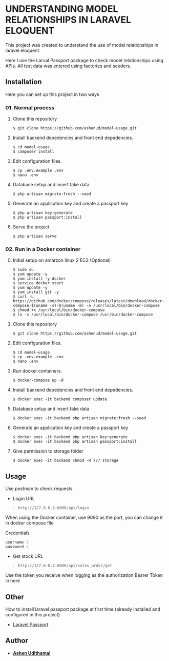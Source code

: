 # UNDERSTANDING MODEL RELATIONSHIPS IN LARAVEL ELOQUENT

This project was created to understand the use of model relationships in laravel eloquent.

Here I use the Larval Passport package to check model relationships using APIs. All test data was entered using factories and seeders.

## Installation

Here you can set up this project in two ways

### 01. Normal process

1. Clone this repository
    ```
    $ git clone https://github.com/ashenud/model-usage.git
    ```
2. Install backend depedencies and front end depedencies.
    ```
    $ cd model-usage
    $ composer install
    ```
3. Edit configuration files.
    ```
    $ cp .env.example .env
    $ nano .env
    ```
4. Database setup and insert fake data
    ```
    $ php artisan migrate:fresh --seed
    ```
5. Generate an application key and create a passport key
    ```
    $ php artisan key:generate
    $ php artisan passport:install
    ```
6. Serve the project
    ```
    $ php artisan serve
    ```

###  02. Run in a Docker container

0. Initial setup on amarzon linux 2 EC2 (Optional)
    ```
    $ sudo su
    $ yum update -y
    $ yum install -y docker
    $ service docker start
    $ yum update -y
    $ yum install git -y
    $ curl -L https://github.com/docker/compose/releases/latest/download/docker-compose-$(uname -s)-$(uname -m) -o /usr/local/bin/docker-compose
    $ chmod +x /usr/local/bin/docker-compose
    $ ln -s /usr/local/bin/docker-compose /usr/bin/docker-compose
    ```

1. Clone this repository
    ```
    $ git clone https://github.com/ashenud/model-usage.git
    ```
2. Edit configuration files.
    ```
    $ cd model-usage
    $ cp .env.example .env
    $ nano .env
    ```
3. Run docker containers.
    ```
    $ docker-compose up -d
    ```
4. Install backend depedencies and front end depedencies.
    ```
    $ docker exec -it backend composer update
    ```
5. Database setup and insert fake data
    ```
    $ docker exec -it backend php artisan migrate:fresh --seed
    ```
6. Generate an application key and create a passport key
    ```
    $ docker exec -it backend php artisan key:generate
    $ docker exec -it backend php artisan passport:install
    ```
7. Give permission to storage folder
    ```
    $ docker exec -it backend chmod -R 777 storage
    ```

## Usage

Use postman to check requests.

* Login URL

> `http://127.0.0.1:8000/api/login`

When using the Docker container, use 9090 as the port, you can change it in docker compose file

Credentials 

```
username : 
password : 
```

* Get stock URL

> `http://127.0.0.1:8000/api/sales_order/get`

Use the token you receive when logging as the authorization Bearer Token in here


## Other

How to install laravel passport package at first time (already installed and configured in this project)

- [Laravel Passport](https://laravel.com/docs/8.x/passport)


## Author

* **[Ashen Udithamal](https://www.linkedin.com/in/ashenud/)** 
